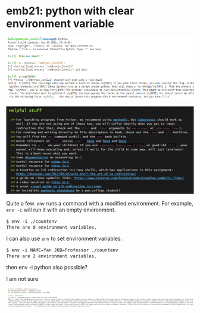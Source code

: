 # emb21: python with clear environment variable

![](<../../.gitbook/assets/image (185) (1) (1).png>)

![](<../../.gitbook/assets/image (115).png>)



Quite a few. `env` runs a command with a modified environment. For example, `env -i` will run it with an empty environment.

```
$ env -i ./countenv
There are 0 environment variables.
```

I can also use `env` to set environment variables.

```
$ env -i NAME=Yan JOB=Professor ./countenv
There are 2 environment variables.
```

then env -i python also possible?

I am not sure

![](<../../.gitbook/assets/image (179) (1) (1).png>)
